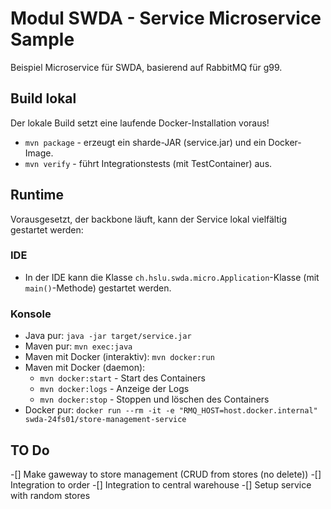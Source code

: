 # Modul SWDA - Service Microservice Sample
Beispiel Microservice für SWDA, basierend auf RabbitMQ für g99.

## Build lokal
Der lokale Build setzt eine laufende Docker-Installation voraus!

* `mvn package` - erzeugt ein sharde-JAR (service.jar) und ein Docker-Image.
* `mvn verify` - führt Integrationstests (mit TestContainer) aus.

## Runtime
Vorausgesetzt, der backbone läuft, kann der Service lokal vielfältig gestartet werden:

### IDE
* In der IDE kann die Klasse `ch.hslu.swda.micro.Application`-Klasse (mit `main()`-Methode) gestartet werden.

### Konsole
* Java pur: `java -jar target/service.jar`
* Maven pur: `mvn exec:java`
* Maven mit Docker (interaktiv): `mvn docker:run`
* Maven mit Docker (daemon): 
  * `mvn docker:start` - Start des Containers
  * `mvn docker:logs` - Anzeige der Logs
  * `mvn docker:stop` - Stoppen und löschen des Containers
* Docker pur: `docker run --rm -it -e "RMQ_HOST=host.docker.internal" swda-24fs01/store-management-service`

## TO Do
-[] Make gaweway to store management (CRUD from stores (no delete))
-[] Integration to order
-[] Integration to central warehouse
-[] Setup service with random stores